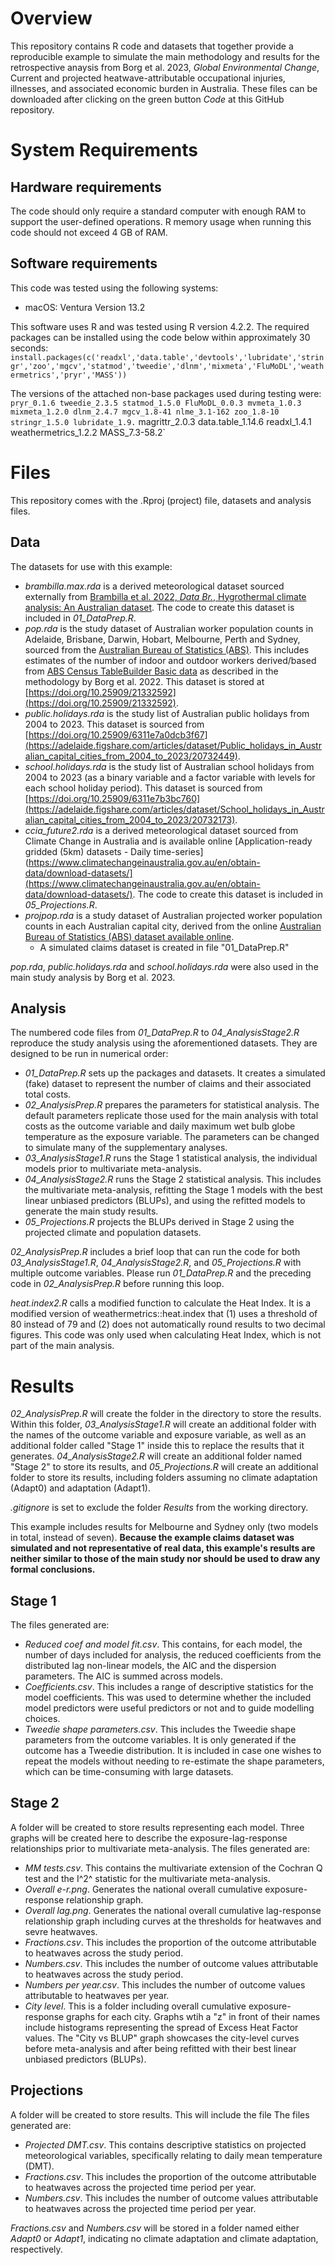 # Overview
This repository contains R code and datasets that together provide a reproducible example to simulate the main methodology and results for the retrospective anaysis from Borg et al. 2023, *Global Environmental Change*, Current and projected heatwave-attributable occupational injuries, illnesses, and associated economic burden in Australia. These files can be downloaded after clicking on the green button *Code* at this GitHub repository.


# System Requirements
## Hardware requirements
The code should only require a standard computer with enough RAM to support the user-defined operations. R memory usage when running this code should not exceed 4 GB of RAM.

## Software requirements
This code was tested using the following systems:
* macOS: Ventura Version 13.2

This software uses R and was tested using R version 4.2.2. The required packages can be installed using the code below within approximately 30 seconds:
`install.packages(c('readxl','data.table','devtools','lubridate','stringr','zoo','mgcv','statmod','tweedie','dlnm','mixmeta','FluMoDL','weathermetrics','pryr','MASS'))`

The versions of the attached non-base packages used during testing were:
` pryr_0.1.6 tweedie_2.3.5 statmod_1.5.0 FluMoDL_0.0.3 mvmeta_1.0.3 mixmeta_1.2.0 dlnm_2.4.7 mgcv_1.8-41 nlme_3.1-162 zoo_1.8-10 stringr_1.5.0 lubridate_1.9.` magrittr_2.0.3 data.table_1.14.6 readxl_1.4.1 weathermetrics_1.2.2 MASS_7.3-58.2`


# Files
This repository comes with the .Rproj (project) file, datasets and analysis files.

## Data
The datasets for use with this example:
  * *brambilla.max.rda* is a derived meteorological dataset sourced externally from [Brambilla et al. 2022, *Data Br.*, Hygrothermal climate analysis: An Australian dataset](https://doi.org/10.1016/j.dib.2022.108291). The code to create this dataset is included in *01_DataPrep.R*.
  * *pop.rda* is the study dataset of Australian worker population counts in Adelaide, Brisbane, Darwin, Hobart, Melbourne, Perth and Sydney, sourced from the [Australian Bureau of Statistics (ABS)](https://www.abs.gov.au/statistics/labour/employment-and-unemployment/labour-force-australia/latest-release). This includes estimates of the number of indoor and outdoor workers derived/based from [ABS Census TableBuilder Basic data](https://tablebuilder.abs.gov.au/webapi/jsf/login.xhtml) as described in the methodology by Borg et al. 2022. This dataset is stored at [https://doi.org/10.25909/21332592](https://doi.org/10.25909/21332592).
  * *public.holidays.rda* is the study list of Australian public holidays from 2004 to 2023. This dataset is sourced from [https://doi.org/10.25909/6311e7a0dcb3f67](https://adelaide.figshare.com/articles/dataset/Public_holidays_in_Australian_capital_cities_from_2004_to_2023/20732449).
  * *school.holidays.rda* is the study list of Australian school holidays from 2004 to 2023 (as a binary variable and a factor variable with levels for each school holiday period). This dataset is sourced from [https://doi.org/10.25909/6311e7b3bc760](https://adelaide.figshare.com/articles/dataset/School_holidays_in_Australian_capital_cities_from_2004_to_2023/20732173).
  * *ccia_future2.rda* is a derived meteorological dataset sourced from Climate Change in Australia and is available online [Application-ready gridded (5km) datasets - Daily time-series](https://www.climatechangeinaustralia.gov.au/en/obtain-data/download-datasets/](https://www.climatechangeinaustralia.gov.au/en/obtain-data/download-datasets/). The code to create this dataset is included in *05_Projections.R*.
  * *projpop.rda* is a study dataset of Australian projected worker population counts in each Australian capital city, derived from the online [Australian Bureau of Statistics (ABS) dataset available online]([https://www.abs.gov.au/statistics/labour/employment-and-unemployment/labour-force-australia/latest-release]). 
    * A simulated claims dataset is created in file "01_DataPrep.R"

*pop.rda*, *public.holidays.rda* and *school.holidays.rda* were also used in the main study analysis by Borg et al. 2023.
  
## Analysis
The numbered code files from *01_DataPrep.R* to *04_AnalysisStage2.R* reproduce the study analysis using the aforementioned datasets. They are designed to be run in numerical order:
  * *01_DataPrep.R* sets up the packages and datasets. It creates a simulated (fake) dataset to represent the number of claims and their associated total costs.
  * *02_AnalysisPrep.R* prepares the parameters for statistical analysis. The default parameters replicate those used for the main analysis with total costs as the outcome variable and daily maximum wet bulb globe temperature as the exposure variable. The parameters can be changed to simulate many of the supplementary analyses.
  * *03_AnalysisStage1.R* runs the Stage 1 statistical analysis, the individual models prior to multivariate meta-analysis.
  * *04_AnalysisStage2.R* runs the Stage 2 statistical analysis. This includes the multivariate meta-analysis, refitting the Stage 1 models with the best linear unbiased predictors (BLUPs), and using the refitted models to generate the main study results.
  * *05_Projections.R* projects the BLUPs derived in Stage 2 using the projected climate and population datasets.

*02_AnalysisPrep.R* includes a brief loop that can run the code for both *03_AnalysisStage1.R*, *04_AnalysisStage2.R*, and *05_Projections.R* with multiple outcome variables. Please run *01_DataPrep.R* and the preceding code in *02_AnalysisPrep.R* before running this loop.

*heat.index2.R* calls a modified function to calculate the Heat Index. It is a modified version of weathermetrics::heat.index that (1) uses a threshold of 80 instead of 79 and (2) does not automatically round results to two decimal figures. This code was only used when calculating Heat Index, which is not part of the main analysis.

# Results
*02_AnalysisPrep.R* will create the folder in the directory to store the results. Within this folder, *03_AnalysisStage1.R* will create an additional folder with the names of the outcome variable and exposure variable, as well as an additional folder called "Stage 1" inside this to replace the results that it generates. *04_AnalysisStage2.R* will create an additional folder named "Stage 2" to store its results, and *05_Projections.R* will create an additional folder to store its results, including folders assuming no climate adaptation (Adapt0) and adaptation (Adapt1).

*.gitignore* is set to exclude the folder *Results* from the working directory.

This example includes results for Melbourne and Sydney only (two models in total, instead of seven). **Because the example claims dataset was simulated and not representative of real data, this example's results are neither similar to those of the main study nor should be used to draw any formal conclusions.**

## Stage 1
The files generated are:
  * *Reduced coef and model fit.csv*. This contains, for each model, the number of days included for analysis, the reduced coefficients from the distributed lag non-linear models, the AIC and the dispersion parameters. The AIC is summed across models.
  * *Coefficients.csv*. This includes a range of descriptive statistics for the model coefficients. This was used to determine whether the included model predictors were useful predictors or not and to guide modelling choices.
  * *Tweedie shape parameters.csv*. This includes the Tweedie shape parameters from the outcome variables. It is only generated if the outcome has a Tweedie distribution. It is included in case one wishes to repeat the models without needing to re-estimate the shape parameters, which can be time-consuming with large datasets.

## Stage 2
A folder will be created to store results representing each model. Three graphs will be created here to describe the exposure-lag-response relationships prior to multivariate meta-analysis. 
The files generated are:
  * *MM tests.csv*. This contains the multivariate extension of the Cochran Q test and the I^2^ statistic for the multivariate meta-analysis.
  * *Overall e-r.png*. Generates the national overall cumulative exposure-response relationship graph.
  * *Overall lag.png*. Generates the national overall cumulative lag-response relationship graph including curves at the thresholds for heatwaves and sevre heatwaves.
  * *Fractions.csv*. This includes the proportion of the outcome attributable to heatwaves across the study period.
  * *Numbers.csv*. This includes the number of outcome values attributable to heatwaves across the study period.
  * *Numbers per year.csv*. This includes the number of outcome values attributable to heatwaves per year.
  * *City level*. This is a folder including overall cumulative exposure-response graphs for each city. Graphs wtih a "z" in front of their names include histograms representing the spread of Excess Heat Factor values. The "City vs BLUP" graph showcases the city-level curves before meta-analysis and after being refitted with their best linear unbiased predictors (BLUPs).
  
## Projections
A folder will be created to store results. This will include the file
The files generated are:
  * *Projected DMT.csv*. This contains descriptive statistics on projected meteorological variables, specifically relating to daily mean temperature (DMT).
  * *Fractions.csv*. This includes the proportion of the outcome attributable to heatwaves across the projected time period per year.
  * *Numbers.csv*. This includes the number of outcome values attributable to heatwaves across the projected time period per year.
  
*Fractions.csv* and  *Numbers.csv* will be stored in a folder named either *Adapt0* or *Adapt1*, indicating no climate adaptation and climate adaptation, respectively.
